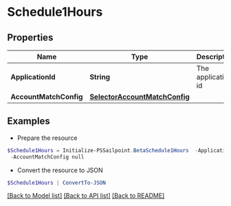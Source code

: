 # Schedule1Hours
## Properties

Name | Type | Description | Notes
------------ | ------------- | ------------- | -------------
**ApplicationId** | **String** | The application id | [optional] 
**AccountMatchConfig** | [**SelectorAccountMatchConfig**](SelectorAccountMatchConfig.md) |  | [optional] 

## Examples

- Prepare the resource
```powershell
$Schedule1Hours = Initialize-PSSailpoint.BetaSchedule1Hours  -ApplicationId 2c91808874ff91550175097daaec161c&quot; `
 -AccountMatchConfig null
```

- Convert the resource to JSON
```powershell
$Schedule1Hours | ConvertTo-JSON
```

[[Back to Model list]](../README.md#documentation-for-models) [[Back to API list]](../README.md#documentation-for-api-endpoints) [[Back to README]](../README.md)

